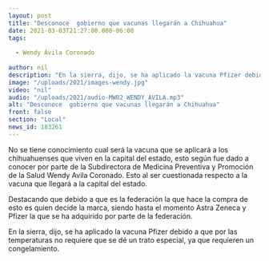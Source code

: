 ```yaml
---
layout: post
title: "Desconoce  gobierno que vacunas llegarán a Chihuahua"
date: 2021-03-03T21:27:00.000-06:00
tags:
  
  - Wendy Ávila Coronado
  
author: nil
description: "En la sierra, dijo, se ha aplicado la vacuna Pfizer debido a que por las temperaturas no requiere que se dé un trato especial."
image: "/uploads/2021/images-wendy.jpg"
video: "nil"
audio: "/uploads/2021/audio-MW02_WENDY_AVILA.mp3"
alt: "Desconoce  gobierno que vacunas llegarán a Chihuahua"
front: false
section: "Local"
news_id: 183261
---
```


No se tiene conocimiento cual será la vacuna que se aplicará a los chihuahuenses que viven en la capital del estado, esto según fue dado a conocer por parte de la Subdirectora de Medicina Preventiva y Promoción de la Salud Wendy Avila Coronado. Esto al ser cuestionada respecto a la vacuna que llegará a la capital del estado.

Destacando que debido a que es la federación la que hace la compra de esto es quien decide la marca, siendo hasta el momento Astra Zeneca y Pfizer la que se ha adquirido por parte de la federación.

En la sierra, dijo, se ha aplicado la vacuna Pfizer debido a que por las temperaturas no requiere que se dé un trato especial, ya que requieren un congelamiento.

